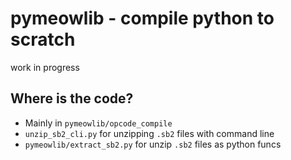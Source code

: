 # pymeowlib - compile python to scratch

work in progress

## Where is the code?
- Mainly in `pymeowlib/opcode_compile`
- `unzip_sb2_cli.py` for unzipping  `.sb2` files with command line
- `pymeowlib/extract_sb2.py` for unzip `.sb2` files as python funcs